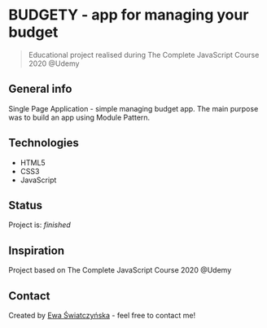 # BUDGETY - app for managing your budget
> Educational project realised during The Complete JavaScript Course 2020 @Udemy

## General info
Single Page Application - simple managing budget app. The main purpose was to build an app using Module Pattern.

## Technologies
* HTML5
* CSS3
* JavaScript

## Status
Project is: _finished_

## Inspiration
Project based on The Complete JavaScript Course 2020 @Udemy

## Contact
Created by [Ewa Światczyńska](https://www.linkedin.com/in/ewaswiatczynska/) - feel free to contact me!
